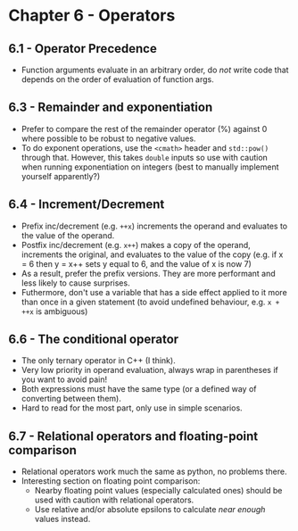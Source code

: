 # Chapter 6 - Operators

## 6.1 - Operator Precedence

- Function arguments evaluate in an arbitrary order, do *not* write code that depends on the order of evaluation of function args.

## 6.3 - Remainder and exponentiation

- Prefer to compare the rest of the remainder operator (%) against 0 where possible to be robust to negative values.
- To do exponent operations, use the `<cmath>` header and `std::pow()` through that. However, this takes `double` inputs so use with caution when running exponentiation on integers (best to manually implement yourself apparently?)

## 6.4 - Increment/Decrement

- Prefix inc/decrement (e.g. `++x`) increments the operand and evaluates to the value of the operand.
- Postfix inc/decrement (e.g. `x++`) makes a copy of the operand, increments the original, and evaluates to the value of the copy (e.g. if x = 6 then y = x++ sets y equal to 6, and the value of x is now 7)
- As a result, prefer the prefix versions. They are more performant and less likely to cause surprises.
- Futhermore, don't use a variable that has a side effect applied to it more than once in a given statement (to avoid undefined behaviour, e.g. `x + ++x` is ambiguous)

## 6.6 - The conditional operator

- The only ternary operator in C++ (I think).
- Very low priority in operand evaluation, always wrap in parentheses if you want to avoid pain!
- Both expressions must have the same type (or a defined way of converting between them).
- Hard to read for the most part, only use in simple scenarios.

## 6.7 - Relational operators and floating-point comparison

- Relational operators work much the same as python, no problems there.
- Interesting section on floating point comparison:
  - Nearby floating point values (especially calculated ones) should be used with caution with relational operators.
  - Use relative and/or absolute epsilons to calculate *near enough* values instead.
